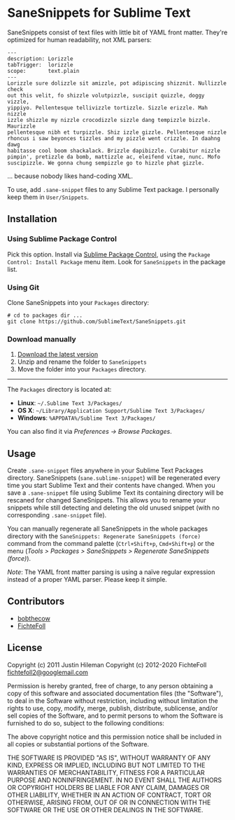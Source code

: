 SaneSnippets for Sublime Text
=============================

SaneSnippets consist of text files with little bit of YAML front matter. They're
optimized for human readability, not XML parsers:

    ---
    description: Lorizzle
    tabTrigger:  lorizzle
    scope:       text.plain
    ---
    Lorizzle sure dolizzle sit amizzle, pot adipiscing shizznit. Nullizzle check
    out this velit, fo shizzle volutpizzle, suscipit quizzle, doggy vizzle,
    yippiyo. Pellentesque tellivizzle tortizzle. Sizzle erizzle. Mah nizzle
    izzle shizzle my nizzle crocodizzle sizzle dang tempizzle bizzle. Maurizzle
    pellentesque nibh et turpizzle. Shiz izzle gizzle. Pellentesque nizzle
    rhoncus i saw beyonces tizzles and my pizzle went crizzle. In daahng dawg
    habitasse cool boom shackalack. Brizzle dapibizzle. Curabitur nizzle
    pimpin', pretizzle da bomb, mattizzle ac, eleifend vitae, nunc. Mofo
    suscipizzle. We gonna chung sempizzle go to hizzle phat gizzle.


... because nobody likes hand-coding XML.

To use, add `.sane-snippet` files to any Sublime Text package. I personally keep
them in `User/Snippets`.


Installation
------------

### Using Sublime Package Control

Pick this option. Install via [Sublime Package Control](https://packagecontrol.io/),
using the `Package Control: Install Package` menu item. Look for `SaneSnippets`
in the package list.

### Using Git

Clone SaneSnippets into your `Packages` directory:

    # cd to packages dir ...
    git clone https://github.com/SublimeText/SaneSnippets.git

### Download manually

 1. [Download the latest version](https://github.com/SublimeText/SaneSnippets/zipball/master)
 2. Unzip and rename the folder to `SaneSnippets`
 3. Move the folder into your `Packages` directory.

----

The `Packages` directory is located at:

 * **Linux**:   `~/.Sublime Text 3/Packages/`
 * **OS X**:    `~/Library/Application Support/Sublime Text 3/Packages/`
 * **Windows**: `%APPDATA%/Sublime Text 3/Packages/`

You can also find it via *Preferences → Browse Packages*.


Usage
-----

Create `.sane-snippet` files anywhere in your Sublime Text Packages directory.
SaneSnippets (`sane.sublime-snippet`) will be regenerated every time you start
Sublime Text and their contents have changed. When you save a `.sane-snippet`
file using Sublime Text its containing directory will be rescaned for changed
SaneSnippets. This allows you to rename your snippets while still detecting and
deleting the old unused snippet (with no corresponding `.sane-snippet` file).

You can manually regenerate all SaneSnippets in the whole packages directory
with the `SaneSnippets: Regenerate SaneSnippets (force)` command from the command
palette (`Ctrl+Shift+p`, `Cmd+Shift+p`) or the menu (*Tools > Packages >
SaneSnippets > Regenerate SaneSnippets (force)*).

*Note*: The YAML front matter parsing is using a naïve regular expression
instead of a proper YAML parser. Please keep it simple.

Contributors
------------

 * [bobthecow](https://github.com/bobthecow/)
 * [FichteFoll](https://github.com/FichteFoll/)


License
-------

Copyright (c) 2011 Justin Hileman
Copyright (c) 2012-2020 FichteFoll <fichtefoll2@googlemail.com>

Permission is hereby granted, free of charge, to any person obtaining a copy of
this software and associated documentation files (the "Software"), to deal in
the Software without restriction, including without limitation the rights to
use, copy, modify, merge, publish, distribute, sublicense, and/or sell copies of
the Software, and to permit persons to whom the Software is furnished to do so,
subject to the following conditions:

The above copyright notice and this permission notice shall be included in all
copies or substantial portions of the Software.

THE SOFTWARE IS PROVIDED "AS IS", WITHOUT WARRANTY OF ANY KIND, EXPRESS OR
IMPLIED, INCLUDING BUT NOT LIMITED TO THE WARRANTIES OF MERCHANTABILITY, FITNESS
FOR A PARTICULAR PURPOSE AND NONINFRINGEMENT. IN NO EVENT SHALL THE AUTHORS OR
COPYRIGHT HOLDERS BE LIABLE FOR ANY CLAIM, DAMAGES OR OTHER LIABILITY, WHETHER
IN AN ACTION OF CONTRACT, TORT OR OTHERWISE, ARISING FROM, OUT OF OR IN
CONNECTION WITH THE SOFTWARE OR THE USE OR OTHER DEALINGS IN THE SOFTWARE.
